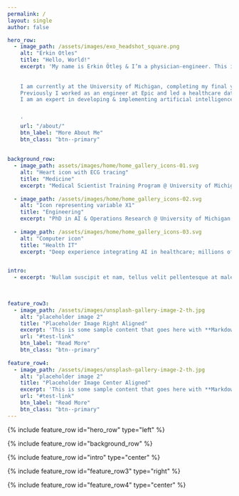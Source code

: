 ```yaml
---
permalink: /
layout: single
author: false

hero_row:
  - image_path: /assets/images/exo_headshot_square.png
    alt: "Erkin Otles"
    title: "Hello, World!"
    excerpt: 'My name is Erkin Ötleş & I’m a physician-engineer. This is my website focused on engineering & medicine.
    
    
    I am currently at the University of Michigan, completing my final year of combined MD-PhD training.
    Previously I worked as an engineer at Epic and led a healthcare data science team.
    I am an expert in developing & implementing artificial intelligence tools in healthcare.
    
    
    '
    url: "/about/"
    btn_label: "More About Me"
    btn_class: "btn--primary"
    
    
background_row:
  - image_path: assets/images/home/home_gallery_icons-01.svg
    alt: "Heart icon with ECG tracing"
    title: "Medicine"
    excerpt: "Medical Scientist Training Program @ University of Michigan Medical School. MD expected May '24."
    
  - image_path: /assets/images/home/home_gallery_icons-02.svg
    alt: "Icon representing variable X1"
    title: "Engineering"
    excerpt: "PhD in AI & Operations Research @ University of Michigan College of Engineering. Defended August '22."
    
  - image_path: /assets/images/home/home_gallery_icons-03.svg
    alt: "Computer icon"
    title: "Health IT"
    excerpt: "Deep experience integrating AI in healthcare; millions of predicitions on patients. Ex-Epic engineer."


intro: 
  - excerpt: 'Nullam suscipit et nam, tellus velit pellentesque at malesuada, enim eaque. Quis nulla, netus tempor in diam gravida tincidunt, *proin faucibus* voluptate felis id sollicitudin. Centered with `type="center"`'

    
    
feature_row3:
  - image_path: /assets/images/unsplash-gallery-image-2-th.jpg
    alt: "placeholder image 2"
    title: "Placeholder Image Right Aligned"
    excerpt: 'This is some sample content that goes here with **Markdown** formatting. Right aligned with `type="right"`'
    url: "#test-link"
    btn_label: "Read More"
    btn_class: "btn--primary"
    
feature_row4:
  - image_path: /assets/images/unsplash-gallery-image-2-th.jpg
    alt: "placeholder image 2"
    title: "Placeholder Image Center Aligned"
    excerpt: 'This is some sample content that goes here with **Markdown** formatting. Centered with `type="center"`'
    url: "#test-link"
    btn_label: "Read More"
    btn_class: "btn--primary"
---
```



{% include feature_row id="hero_row" type="left" %}

{% include feature_row id="background_row" %}



{% include feature_row id="intro" type="center" %}

{% include feature_row id="feature_row3" type="right" %}

{% include feature_row id="feature_row4" type="center" %}

